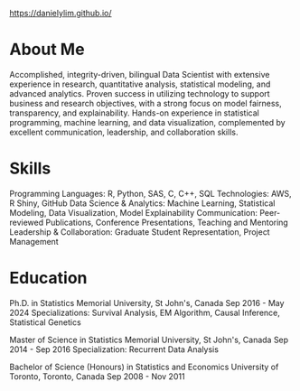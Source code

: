 <https://danielylim.github.io/>

# About Me
Accomplished, integrity-driven, bilingual Data Scientist with extensive experience in research, quantitative analysis, statistical modeling, and advanced analytics. Proven success in utilizing technology to support business and research objectives, with a strong focus on model fairness, transparency, and explainability. Hands-on experience in statistical programming, machine learning, and data visualization, complemented by excellent communication, leadership, and collaboration skills.

# Skills

Programming Languages: R, Python, SAS, C, C++, SQL
Technologies: AWS, R Shiny, GitHub
Data Science & Analytics: Machine Learning, Statistical Modeling, Data Visualization, Model Explainability
Communication: Peer-reviewed Publications, Conference Presentations, Teaching and Mentoring
Leadership & Collaboration: Graduate Student Representation, Project Management

# Education

Ph.D. in Statistics
Memorial University, St John's, Canada
Sep 2016 - May 2024
Specializations: Survival Analysis, EM Algorithm, Causal Inference, Statistical Genetics

Master of Science in Statistics
Memorial University, St John's, Canada
Sep 2014 - Sep 2016
Specialization: Recurrent Data Analysis

Bachelor of Science (Honours) in Statistics and Economics
University of Toronto, Toronto, Canada
Sep 2008 - Nov 2011
